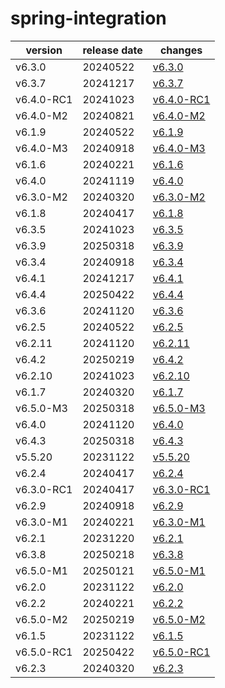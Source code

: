 # spring-integration	


|version|release date|changes|
|---|---|---|
|v6.3.0|20240522|[v6.3.0](./v6.3.0-20240522.md)|
|v6.3.7|20241217|[v6.3.7](./v6.3.7-20241217.md)|
|v6.4.0-RC1|20241023|[v6.4.0-RC1](./v6.4.0-RC1-20241023.md)|
|v6.4.0-M2|20240821|[v6.4.0-M2](./v6.4.0-M2-20240821.md)|
|v6.1.9|20240522|[v6.1.9](./v6.1.9-20240522.md)|
|v6.4.0-M3|20240918|[v6.4.0-M3](./v6.4.0-M3-20240918.md)|
|v6.1.6|20240221|[v6.1.6](./v6.1.6-20240221.md)|
|v6.4.0|20241119|[v6.4.0](./v6.4.0-20241119.md)|
|v6.3.0-M2|20240320|[v6.3.0-M2](./v6.3.0-M2-20240320.md)|
|v6.1.8|20240417|[v6.1.8](./v6.1.8-20240417.md)|
|v6.3.5|20241023|[v6.3.5](./v6.3.5-20241023.md)|
|v6.3.9|20250318|[v6.3.9](./v6.3.9-20250318.md)|
|v6.3.4|20240918|[v6.3.4](./v6.3.4-20240918.md)|
|v6.4.1|20241217|[v6.4.1](./v6.4.1-20241217.md)|
|v6.4.4|20250422|[v6.4.4](./v6.4.4-20250422.md)|
|v6.3.6|20241120|[v6.3.6](./v6.3.6-20241120.md)|
|v6.2.5|20240522|[v6.2.5](./v6.2.5-20240522.md)|
|v6.2.11|20241120|[v6.2.11](./v6.2.11-20241120.md)|
|v6.4.2|20250219|[v6.4.2](./v6.4.2-20250219.md)|
|v6.2.10|20241023|[v6.2.10](./v6.2.10-20241023.md)|
|v6.1.7|20240320|[v6.1.7](./v6.1.7-20240320.md)|
|v6.5.0-M3|20250318|[v6.5.0-M3](./v6.5.0-M3-20250318.md)|
|v6.4.0|20241120|[v6.4.0](./v6.4.0-20241120.md)|
|v6.4.3|20250318|[v6.4.3](./v6.4.3-20250318.md)|
|v5.5.20|20231122|[v5.5.20](./v5.5.20-20231122.md)|
|v6.2.4|20240417|[v6.2.4](./v6.2.4-20240417.md)|
|v6.3.0-RC1|20240417|[v6.3.0-RC1](./v6.3.0-RC1-20240417.md)|
|v6.2.9|20240918|[v6.2.9](./v6.2.9-20240918.md)|
|v6.3.0-M1|20240221|[v6.3.0-M1](./v6.3.0-M1-20240221.md)|
|v6.2.1|20231220|[v6.2.1](./v6.2.1-20231220.md)|
|v6.3.8|20250218|[v6.3.8](./v6.3.8-20250218.md)|
|v6.5.0-M1|20250121|[v6.5.0-M1](./v6.5.0-M1-20250121.md)|
|v6.2.0|20231122|[v6.2.0](./v6.2.0-20231122.md)|
|v6.2.2|20240221|[v6.2.2](./v6.2.2-20240221.md)|
|v6.5.0-M2|20250219|[v6.5.0-M2](./v6.5.0-M2-20250219.md)|
|v6.1.5|20231122|[v6.1.5](./v6.1.5-20231122.md)|
|v6.5.0-RC1|20250422|[v6.5.0-RC1](./v6.5.0-RC1-20250422.md)|
|v6.2.3|20240320|[v6.2.3](./v6.2.3-20240320.md)|
